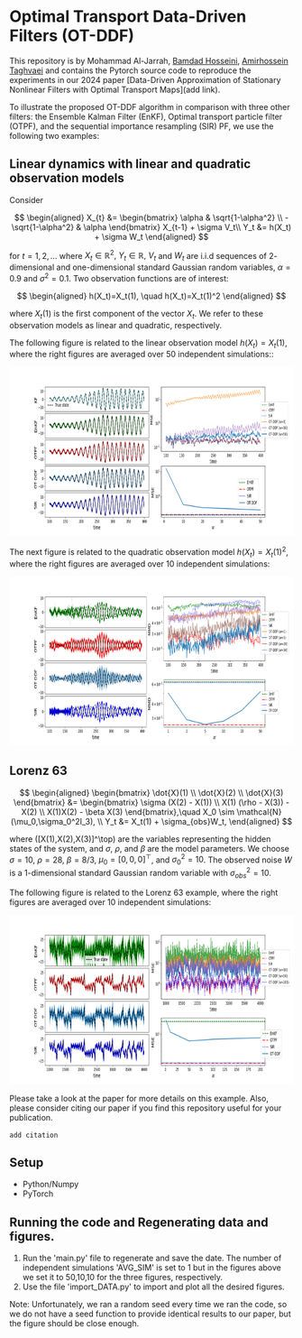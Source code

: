# Optimal Transport Data-Driven Filters (OT-DDF)

This repository is by Mohammad Al-Jarrah, [Bamdad Hosseini](https://bamdadhosseini.org/), [Amirhossein Taghvaei](https://www.aa.washington.edu/facultyfinder/amir-taghvaei) and contains the Pytorch source code to reproduce the experiments in our 2024 paper [Data-Driven Approximation of Stationary Nonlinear Filters with Optimal Transport Maps](add link). 

To illustrate the proposed OT-DDF algorithm in comparison with three other filters: the Ensemble Kalman Filter (EnKF),
Optimal transport particle filter (OTPF), and the sequential importance resampling (SIR) PF, we use the following two examples:

## Linear dynamics with linear and quadratic observation models
Consider

$$
\begin{aligned}
        X_{t} &= \begin{bmatrix}
        \alpha & \sqrt{1-\alpha^2}
        \\
        -\sqrt{1-\alpha^2} & \alpha
    \end{bmatrix}
    X_{t-1} + \sigma V_t\\
    Y_t &= h(X_t) + \sigma W_t
\end{aligned}
$$

for $t=1,2,\dots$ where $X_t\in \mathbb{R}^2,~ Y_t \in \mathbb{R},~ V_t$ and $W_t$ are i.i.d sequences of $2$-dimensional and one-dimensional standard Gaussian random variables, $\alpha=0.9$ and $\sigma^2=0.1$. Two observation functions are of interest:

$$
\begin{aligned}
    h(X_t)=X_t(1), \quad  h(X_t)=X_t(1)^2
\end{aligned}
$$

where $X_t(1)$ is the first component of the vector $X_t$. We refer to these observation models as linear and quadratic, respectively.

The following figure is related to the linear observation model $h(X_t)=X_t(1)$, where the right figures are averaged over 50 independent simulations::
<p align="center">
<img src="/images/X.png" width="1000" height="300">
</p>

The next figure is related to the quadratic observation model $h(X_t)=X_t(1)^2$, where the right figures are averaged over 10 independent simulations:
<p align="center">
<img src="/images/XX.png" width="1000" height="300">
</p>

## Lorenz 63
$$
\begin{aligned}
\begin{bmatrix}
    \dot{X}(1) \\ 
    \dot{X}(2) \\
    \dot{X}(3)
\end{bmatrix}
&= 
\begin{bmatrix}
    \sigma (X(2) - X(1)) \\
    X(1) (\rho - X(3)) - X(2) \\
    X(1)X(2) - \beta X(3)   
\end{bmatrix},\quad X_0 \sim \mathcal{N}(\mu_0,\sigma_0^2I_3),
\\
Y_t &= X_t(1) + \sigma_{obs}W_t,
\end{aligned}
$$

where \([X(1),X(2),X(3)]^\top\) are the variables representing the hidden states of the system, and $\sigma$, $\rho$, and $\beta$ are the model parameters. We choose $\sigma=10$, $\rho=28$, $\beta=8/3$, $\mu_0 = [0,0,0]^\top$, and $\sigma_{0}^2=10$. The observed noise $W$ is a $1$-dimensional standard Gaussian random variable with $\sigma_{obs}^2=10$.

The following figure is related to the Lorenz 63 example, where the right figures are averaged over 10 independent simulations:
<p align="center">
<img src="/images/L63.png" width="1000" height="300">
</p>

Please take a look at the paper for more details on this example. Also, please consider citing our paper if you find this repository useful for your publication.

```
add citation
```

## Setup
* Python/Numpy
* PyTorch

## Running the code and Regenerating data and figures.
1. Run the 'main.py' file to regenerate and save the date. The number of independent simulations 'AVG_SIM' is set to 1 but in the figures above we set it to 50,10,10 for the three figures, respectively. 
2. Use the file 'import_DATA.py' to import and plot all the desired figures.

Note: Unfortunately, we ran a random seed every time we ran the code, so we do not have a seed function to provide identical results to our paper, but the figure should be close enough.

